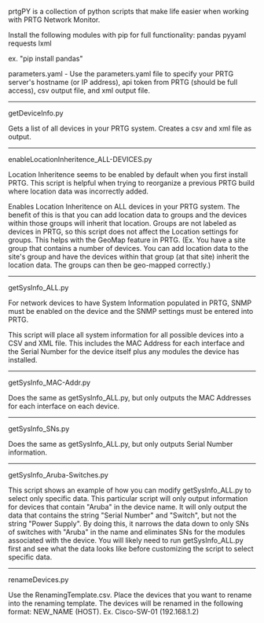 prtgPY is a collection of python scripts that make life easier when working with PRTG Network Monitor. 

Install the following modules with pip for full functionality:
pandas
pyyaml
requests
lxml

ex. "pip install pandas"

parameters.yaml - Use the parameters.yaml file to specify your PRTG server's hostname (or IP address), api token from PRTG (should be full access), csv output file, and xml output file. 

------------------------------------------------------------------------------------------------------------------------------------------------------------------------
getDeviceInfo.py

Gets a list of all devices in your PRTG system. Creates a csv and xml file as output. 

-------------------------------------------------------------------------------------------------------------------------------------------------------------------------
enableLocationInheritence_ALL-DEVICES.py

Location Inheritence seems to be enabled by default when you first install PRTG. This script is helpful when trying to reorganize a previous PRTG build where location data was incorrectly added. 

Enables Location Inheritence on ALL devices in your PRTG system. The benefit of this is that you can add location data to groups and the devices within those groups will inherit that location. 
Groups are not labeled as devices in PRTG, so this script does not affect the Location settings for groups. This helps with the GeoMap feature in PRTG. (Ex. You have a site group that contains a number of devices. You can add location data to the site's group and have the devices within that group (at that site) inherit the location data. The groups can then be geo-mapped correctly.)

---------------------------------------------------------------------------------------------------------------------------------------------------------------------------
getSysInfo_ALL.py

For network devices to have System Information populated in PRTG, SNMP must be enabled on the device and the SNMP settings must be entered into PRTG. 

This script will place all system information for all possible devices into a CSV and XML file. This includes the MAC Address for each interface and the Serial Number for the device itself plus any modules the device has installed. 

--------------------
getSysInfo_MAC-Addr.py

Does the same as getSysInfo_ALL.py, but only outputs the MAC Addresses for each interface on each device. 

---------------------
getSysInfo_SNs.py

Does the same as getSysInfo_ALL.py, but only outputs Serial Number information.

--------------------
getSysInfo_Aruba-Switches.py

This script shows an example of how you can modify getSysInfo_ALL.py to select only specific data. This particular script will only output information for devices that contain "Aruba" in the device name. It will only output the data that contains the string "Serial Number" and "Switch", but not the string "Power Supply". By doing this, it narrows the data down to only SNs of switches with "Aruba" in the name and eliminates SNs for the modules associated with the device. You will likely need to run getSysInfo_ALL.py first and see what the data looks like before customizing the script to select specific data. 

--------------------------------------------
renameDevices.py

Use the RenamingTemplate.csv. Place the devices that you want to rename into the renaming template. The devices will be renamed in the following format: NEW_NAME (HOST). Ex. Cisco-SW-01 (192.168.1.2)

